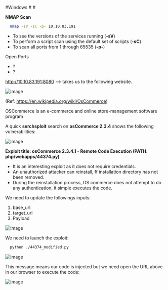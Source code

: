 #Windows # #


**NMAP Scan**

```sh
  nmap -sV -sC -p- 10.10.83.191
  ```

- To see the versions of the services running (**-sV**)
- To perform a script scan using the default set of scripts (**-sC**)
- To scan all ports from 1 through 65535 (**-p-**)


 Open Ports

* ?
* ?

http://10.10.83.191:8080 --> takes us to the following website.


![image](https://user-images.githubusercontent.com/99097743/170898695-0f88913c-e395-43be-a7f8-ded690c878f7.png)





(Ref: https://en.wikipedia.org/wiki/OsCommerce)

OSCommerce is an e-commerce and online store-management software program

A quick **serchsploit** search on **osCommerce 2.3.4** shows the following vulnerabilities:

![image](https://user-images.githubusercontent.com/99097743/170889834-7bc4cd09-df46-41b0-ac76-48e7dc3e57ae.png)

**Exploit title: osCommerce 2.3.4.1 - Remote Code Execution (PATH: php/webapps/44374.py)**

* It is an interesting exploit as it does not require credentials.
* An unauthorized attacker can reinstall, ff installation directory has not been removed.  
* During the reinstallation process, OS commerce does not attempt to do any authentication, it simple executes the code. 

We need to update the followings inputs:

1) base_url
2) target_url
3) Payload


























![image](https://user-images.githubusercontent.com/99097743/170891035-bec09bb0-bf5d-4d8d-99d1-4536bb19aaf0.png)

We need to launch the exploit:

```sh
  python ./44374_modified.py
  ```
  
  ![image](https://user-images.githubusercontent.com/99097743/170891095-908551f8-3745-40a3-b618-8c2f0616985f.png)
  
  This message means our code is injected but we need open the URL above in our browser to execute the code:
  
  ![image](https://user-images.githubusercontent.com/99097743/170891198-c029d698-81fc-4f52-bdf8-0db9b12d0dd4.png)

  
  

  

